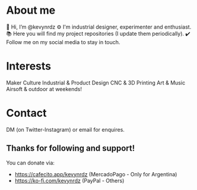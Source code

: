 # About me
👋 Hi, I’m @kevynrdz
⚙️ I'm industrial designer, experimenter and enthusiast.
📚 Here you will find my project repositories (I update them periodically).
✔️ Follow me on my social media to stay in touch.

# Interests
Maker Culture
Industrial & Product Design
CNC & 3D Printing
Art & Music
Airsoft & outdoor at weekends!

# Contact
DM (on Twitter-Instagram) or email for enquires.

## Thanks for following and support!
You can donate via: 
- https://cafecito.app/kevynrdz (MercadoPago - Only for Argentina)
- https://ko-fi.com/kevynrdz (PayPal - Others)
